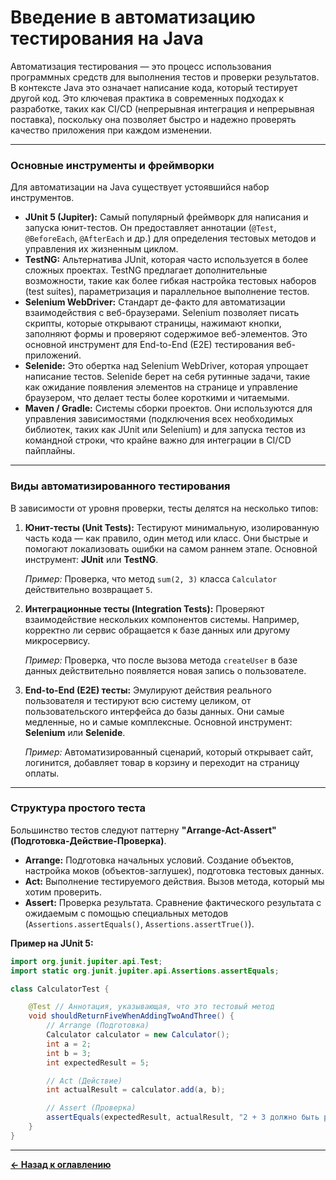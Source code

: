 # Введение в автоматизацию тестирования на Java

Автоматизация тестирования — это процесс использования программных средств для выполнения тестов и проверки результатов. В контексте Java это означает написание кода, который тестирует другой код. Это ключевая практика в современных подходах к разработке, таких как CI/CD (непрерывная интеграция и непрерывная поставка), поскольку она позволяет быстро и надежно проверять качество приложения при каждом изменении.

-----

### Основные инструменты и фреймворки

Для автоматизации на Java существует устоявшийся набор инструментов.

* **JUnit 5 (Jupiter):** Самый популярный фреймворк для написания и запуска юнит-тестов. Он предоставляет аннотации (`@Test`, `@BeforeEach`, `@AfterEach` и др.) для определения тестовых методов и управления их жизненным циклом.
* **TestNG:** Альтернатива JUnit, которая часто используется в более сложных проектах. TestNG предлагает дополнительные возможности, такие как более гибкая настройка тестовых наборов (test suites), параметризация и параллельное выполнение тестов.
* **Selenium WebDriver:** Стандарт де-факто для автоматизации взаимодействия с веб-браузерами. Selenium позволяет писать скрипты, которые открывают страницы, нажимают кнопки, заполняют формы и проверяют содержимое веб-элементов. Это основной инструмент для End-to-End (E2E) тестирования веб-приложений.
* **Selenide:** Это обертка над Selenium WebDriver, которая упрощает написание тестов. Selenide берет на себя рутинные задачи, такие как ожидание появления элементов на странице и управление браузером, что делает тесты более короткими и читаемыми.
* **Maven / Gradle:** Системы сборки проектов. Они используются для управления зависимостями (подключения всех необходимых библиотек, таких как JUnit или Selenium) и для запуска тестов из командной строки, что крайне важно для интеграции в CI/CD пайплайны.

-----

### Виды автоматизированного тестирования

В зависимости от уровня проверки, тесты делятся на несколько типов:

1.  **Юнит-тесты (Unit Tests):** Тестируют минимальную, изолированную часть кода — как правило, один метод или класс. Они быстрые и помогают локализовать ошибки на самом раннем этапе. Основной инструмент: **JUnit** или **TestNG**.

    *Пример:* Проверка, что метод `sum(2, 3)` класса `Calculator` действительно возвращает `5`.

2.  **Интеграционные тесты (Integration Tests):** Проверяют взаимодействие нескольких компонентов системы. Например, корректно ли сервис обращается к базе данных или другому микросервису.

    *Пример:* Проверка, что после вызова метода `createUser` в базе данных действительно появляется новая запись о пользователе.

3.  **End-to-End (E2E) тесты:** Эмулируют действия реального пользователя и тестируют всю систему целиком, от пользовательского интерфейса до базы данных. Они самые медленные, но и самые комплексные. Основной инструмент: **Selenium** или **Selenide**.

    *Пример:* Автоматизированный сценарий, который открывает сайт, логинится, добавляет товар в корзину и переходит на страницу оплаты.

-----

### Структура простого теста

Большинство тестов следуют паттерну **"Arrange-Act-Assert" (Подготовка-Действие-Проверка)**.

* **Arrange:** Подготовка начальных условий. Создание объектов, настройка моков (объектов-заглушек), подготовка тестовых данных.
* **Act:** Выполнение тестируемого действия. Вызов метода, который мы хотим проверить.
* **Assert:** Проверка результата. Сравнение фактического результата с ожидаемым с помощью специальных методов (`Assertions.assertEquals()`, `Assertions.assertTrue()`).

**Пример на JUnit 5:**

```java
import org.junit.jupiter.api.Test;
import static org.junit.jupiter.api.Assertions.assertEquals;

class CalculatorTest {

    @Test // Аннотация, указывающая, что это тестовый метод
    void shouldReturnFiveWhenAddingTwoAndThree() {
        // Arrange (Подготовка)
        Calculator calculator = new Calculator();
        int a = 2;
        int b = 3;
        int expectedResult = 5;

        // Act (Действие)
        int actualResult = calculator.add(a, b);

        // Assert (Проверка)
        assertEquals(expectedResult, actualResult, "2 + 3 должно быть равно 5");
    }
}
```

-----

[**&#x2190; Назад к оглавлению**](README.md)